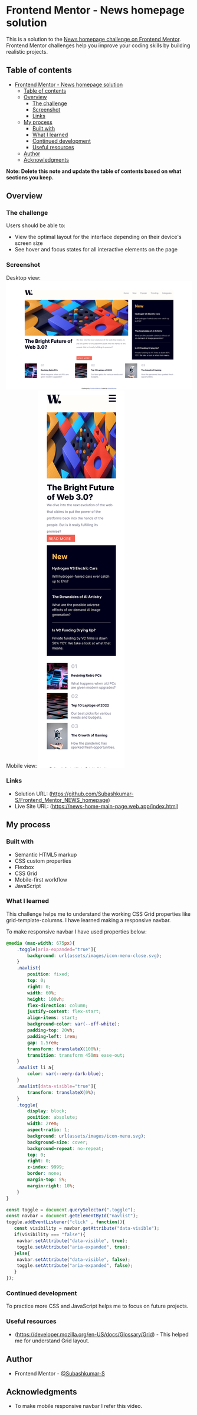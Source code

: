 # Frontend Mentor - News homepage solution

This is a solution to the [News homepage challenge on Frontend Mentor](https://www.frontendmentor.io/challenges/news-homepage-H6SWTa1MFl). Frontend Mentor challenges help you improve your coding skills by building realistic projects. 

## Table of contents

- [Frontend Mentor - News homepage solution](#frontend-mentor---news-homepage-solution)
  - [Table of contents](#table-of-contents)
  - [Overview](#overview)
    - [The challenge](#the-challenge)
    - [Screenshot](#screenshot)
    - [Links](#links)
  - [My process](#my-process)
    - [Built with](#built-with)
    - [What I learned](#what-i-learned)
    - [Continued development](#continued-development)
    - [Useful resources](#useful-resources)
  - [Author](#author)
  - [Acknowledgments](#acknowledgments)

**Note: Delete this note and update the table of contents based on what sections you keep.**

## Overview

### The challenge

Users should be able to:

- View the optimal layout for the interface depending on their device's screen size
- See hover and focus states for all interactive elements on the page

### Screenshot
Desktop view:
![](desktop-view.png)
Mobile view:
![](mobile-view.png)


### Links

- Solution URL: (https://github.com/Subashkumar-S/Frontend_Mentor_NEWS_homepage)
- Live Site URL: (https://news-home-main-page.web.app/index.html)

## My process

### Built with

- Semantic HTML5 markup
- CSS custom properties
- Flexbox
- CSS Grid
- Mobile-first workflow
- JavaScript



### What I learned

This challenge helps me to understand the working CSS Grid properties like grid-template-columns. I have learned making a responsive navbar.

To make responsive navbar I have used properties below:


```css
@media (max-width: 675px){
    .toggle[aria-expanded="true"]{
        background: url(assets/images/icon-menu-close.svg);
    }
    .navlist{
        position: fixed;
        top: 0;
        right: 0;
        width: 60%;
        height: 100vh;
        flex-direction: column;
        justify-content: flex-start;
        align-items: start;
        background-color: var(--off-white);
        padding-top: 20vh;
        padding-left: 1rem;
        gap: 1.5rem;
        transform: translateX(100%);
        transition: transform 450ms ease-out;
    }
    .navlist li a{
        color: var(--very-dark-blue);
    }
    .navlist[data-visible="true"]{
        transform: translateX(0%);
    }
    .toggle{
        display: block;
        position: absolute;
        width: 2rem;
        aspect-ratio: 1;
        background: url(assets/images/icon-menu.svg);
        background-size: cover;
        background-repeat: no-repeat;
        top: 0;
        right: 0;
        z-index: 9999;
        border: none;
        margin-top: 5%;
        margin-right: 10%;
    }
}
```
```js
const toggle = document.querySelector(".toggle");
const navbar = document.getElementById("navlist");
toggle.addEventListener("click" , function(){
   const visibility = navbar.getAttribute("data-visible");
   if(visibility === "false"){
    navbar.setAttribute("data-visible", true);
    toggle.setAttribute("aria-expanded", true);
   }else{
    navbar.setAttribute("data-visible", false);
    toggle.setAttribute("aria-expanded", false);
   }
});
```


### Continued development

To practice more CSS and JavaScript helps me to focus on future projects.

### Useful resources

- (https://developer.mozilla.org/en-US/docs/Glossary/Grid) - This helped me for understand Grid layout.


## Author

<!-- - Website - [Subashkumar S] -->
- Frontend Mentor - [@Subashkumar-S](https://www.frontendmentor.io/profile/Subashkumar-S)




## Acknowledgments

- To make mobile responsive navbar I refer this video.[](https://www.youtube.com/watch?v=HbBMp6yUXO0&t=2332s) 


